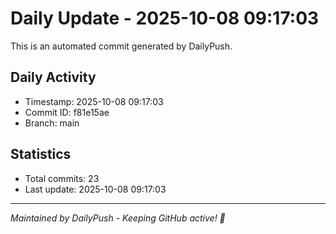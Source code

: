 # Daily Update - 2025-10-08 09:17:03

This is an automated commit generated by DailyPush.

## Daily Activity
- Timestamp: 2025-10-08 09:17:03
- Commit ID: f81e15ae
- Branch: main

## Statistics
- Total commits: 23
- Last update: 2025-10-08 09:17:03

---
*Maintained by DailyPush - Keeping GitHub active! 🚀*
